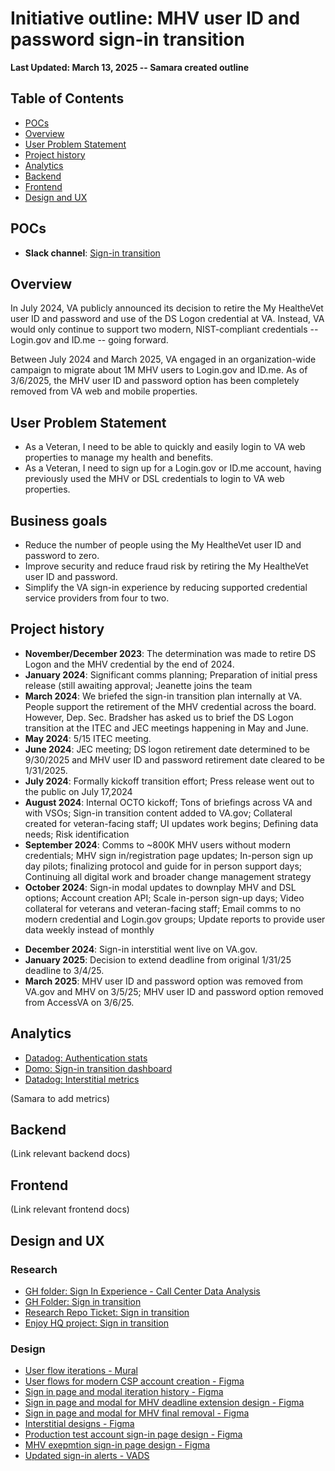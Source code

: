 # Initiative outline: MHV user ID and password sign-in transition

**Last Updated: March 13, 2025 -- Samara created outline**
     
## Table of Contents

- [POCs](#pocs)
- [Overview](#overview)
- [User Problem Statement](#user-problem-statement)
- [Project history](#project-history)
- [Analytics](#analytics)
- [Backend](#backend)
- [Frontend](#frontend)
- [Design and UX](#design-and-ux)


## POCs
- **Slack channel**: [Sign-in transition](https://dsva.slack.com/channels/secure-sign-in-transition)

## Overview

In July 2024, VA publicly announced its decision to retire the My HealtheVet user ID and password and use of the DS Logon credential at VA. Instead, VA would only continue to support two modern, NIST-compliant credentials -- Login.gov and ID.me -- going forward.

Between July 2024 and March 2025, VA engaged in an organization-wide campaign to migrate about 1M MHV users to Login.gov and ID.me. As of 3/6/2025, the MHV user ID and password option has been completely removed from VA web and mobile properties. 

## User Problem Statement

- As a Veteran, I need to be able to quickly and easily login to VA web properties to manage my health and benefits.
- As a Veteran, I need to sign up for a Login.gov or ID.me account, having previously used the MHV or DSL credentials to login to VA web properties.

## Business goals

- Reduce the number of people using the My HealtheVet user ID and password to zero.
- Improve security and reduce fraud risk by retiring the My HealtheVet user ID and password.
- Simplify the VA sign-in experience by reducing supported credential service providers from four to two.

## Project history

* **November/December 2023**: The determination was made to retire DS Logon and the MHV credential by the end of 2024.
* **January 2024**: Significant comms planning; Preparation of initial press release (still awaiting approval; Jeanette joins the team
* **March 2024**: We briefed the sign-in transition plan internally at VA. People support the retirement of the MHV credential across the board. However, Dep. Sec. Bradsher has asked us to brief the DS Logon transition at the ITEC and JEC meetings happening in May and June.
* **May 2024**: 5/15 ITEC meeting.
* **June 2024**: JEC meeting; DS logon retirement date determined to be 9/30/2025 and MHV user ID and password retirement date cleared to be 1/31/2025.
* **July 2024**: Formally kickoff transition effort; Press release went out to the public on July 17,2024
* **August 2024**: Internal OCTO kickoff​; Tons of briefings across VA and with VSOs​; Sign-in transition content added to VA.gov​; Collateral created for veteran-facing staff​; UI updates work begins​; Defining data needs; Risk identification
* **September 2024**: Comms to ~800K MHV users without modern credentials​; MHV sign in/registration page updates​; In-person sign up day pilots; finalizing protocol and guide for in person support days; Continuing all digital work and broader change management strategy
* **October 2024**: Sign-in modal updates to downplay MHV and DSL options​; Account creation API​; Scale in-person sign-up days​; Video collateral for veterans and veteran-facing staff​; Email comms to no modern credential and Login.gov groups; Update reports to provide user data weekly instead of monthly
- **December 2024**: Sign-in interstitial went live on VA.gov.
- **January 2025**: Decision to extend deadline from original 1/31/25 deadline to 3/4/25.
- **March 2025**: MHV user ID and password option was removed from VA.gov and MHV on 3/5/25; MHV user ID and password option removed from AccessVA on 3/6/25.

## Analytics

- [Datadog: Authentication stats](https://vagov.ddog-gov.com/dashboard/e3q-6kp-9r4/vagov-identity-stats-public?fromUser=false&refresh_mode=sliding&view=spans&from_ts=1739303027604&to_ts=1741895027604&live=true)
- [Domo: Sign-in transition dashboard](https://va-gov.domo.com/page/1862108618?userId=367226722)
- [Datadog: Interstitial metrics](https://vagov.ddog-gov.com/dashboard/52g-hyg-wcj/vagov-identity-monitor-dashboard?fromUser=false&index=*&refresh_mode=paused&from_ts=1737125001775&to_ts=1737139401775&live=false&tile_focus=3815395182095420)

(Samara to add metrics)

## Backend

(Link relevant backend docs)

## Frontend

(Link relevant frontend docs)

## Design and UX

### Research
- [GH folder: Sign In Experience - Call Center Data Analysis](https://github.com/department-of-veterans-affairs/va.gov-team/tree/master/products/identity/Research/2024-08%20Sign%20In%20Experience%20-%20Call%20Center%20Data%20Analysis)
- [GH Folder: Sign in transition](https://github.com/department-of-veterans-affairs/va.gov-team/tree/master/products/identity/Research/2024-08%20Sign%20in%20transition)
- [Research Repo Ticket: Sign in transition](https://github.com/orgs/department-of-veterans-affairs/projects/880/views/2?filterQuery=&pane=issue&itemId=77753830)
- [Enjoy HQ project: Sign in transition](https://app.enjoyhq.com/projects/QwXlGYvnK/plan)

### Design
- [User flow iterations - Mural](https://app.mural.co/t/departmentofveteransaffairs9999/m/departmentofveteransaffairs9999/1724333905063/6c6192d24519142a244970b2db83539d4c2b1b2e)
- [User flows for modern CSP account creation - Figma](https://www.figma.com/design/kjhHcpanHjaEGPcT7Oe5uC/User-flows-for-modern-CSP-account-creation?node-id=0-1&p=f&t=miTEvylWp7mWp5F3-0)
- [Sign in page and modal iteration history - Figma](https://www.figma.com/design/d3fRL81XY4o9tncCOjmRNS/Sign-in-page---MHV-removal?node-id=779-269620&t=UEbf8wTuMvVBhubf-0)
- [Sign in page and modal for MHV deadline extension design - Figma](https://www.figma.com/design/d3fRL81XY4o9tncCOjmRNS/Sign-in-page---MHV-removal?node-id=774-269619&m=dev)
- [Sign in page and modal for MHV final removal - Figma](https://www.figma.com/design/d3fRL81XY4o9tncCOjmRNS/Sign-in-page---MHV-removal?node-id=555-161481&t=9myGrgBTXCOvntHV-0)
- [Interstitial designs - Figma](https://www.figma.com/design/d3fRL81XY4o9tncCOjmRNS/Sign-in-page---MHV-removal?node-id=774-269621&m=dev)
- [Production test account sign-in page design - Figma](https://www.figma.com/design/d3fRL81XY4o9tncCOjmRNS/Sign-in-page---MHV-removal?node-id=114-116740&t=9myGrgBTXCOvntHV-0)
- [MHV exepmtion sign-in page design - Figma](https://www.figma.com/design/d3fRL81XY4o9tncCOjmRNS/Sign-in-page---MHV-removal?node-id=888-233925&t=9myGrgBTXCOvntHV-0)
- [Updated sign-in alerts - VADS](https://design.va.gov/components/alert/alert-sign-in/)
